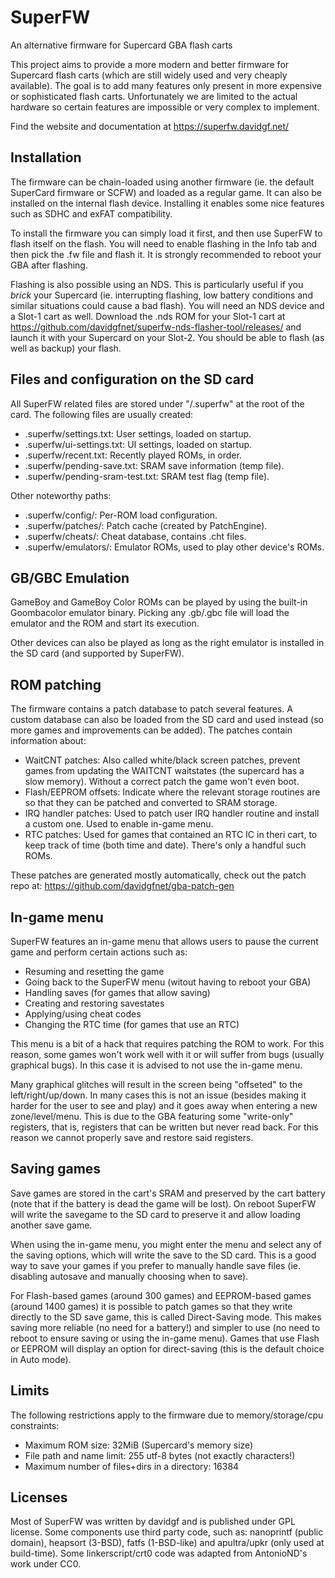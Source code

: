 
SuperFW
=======

An alternative firmware for Supercard GBA flash carts

This project aims to provide a more modern and better firmware for Supercard
flash carts (which are still widely used and very cheaply available). The goal
is to add many features only present in more expensive or sophisticated flash
carts. Unfortunately we are limited to the actual hardware so certain features
are impossible or very complex to implement.

Find the website and documentation at https://superfw.davidgf.net/


Installation
------------

The firmware can be chain-loaded using another firmware (ie. the default
SuperCard firmware or SCFW) and loaded as a regular game. It can also be
installed on the internal flash device. Installing it enables some nice
features such as SDHC and exFAT compatibility.

To install the firmware you can simply load it first, and then use SuperFW
to flash itself on the flash. You will need to enable flashing in the Info
tab and then pick the .fw file and flash it. It is strongly recommended to
reboot your GBA after flashing.

Flashing is also possible using an NDS. This is particularly useful if you
_brick_ your Supercard (ie. interrupting flashing, low battery conditions
and similar situations could cause a bad flash). You will need an NDS device
and a Slot-1 cart as well. Download the .nds ROM for your Slot-1 cart at
https://github.com/davidgfnet/superfw-nds-flasher-tool/releases/ and launch
it with your Supercard on your Slot-2. You should be able to flash (as well
as backup) your flash.


Files and configuration on the SD card
--------------------------------------

All SuperFW related files are stored under "/.superfw" at the root of the card.
The following files are usually created:

 - .superfw/settings.txt: User settings, loaded on startup.
 - .superfw/ui-settings.txt: UI settings, loaded on startup.
 - .superfw/recent.txt: Recently played ROMs, in order.
 - .superfw/pending-save.txt: SRAM save information (temp file).
 - .superfw/pending-sram-test.txt: SRAM test flag (temp file).

Other noteworthy paths:

 - .superfw/config/: Per-ROM load configuration.
 - .superfw/patches/: Patch cache (created by PatchEngine).
 - .superfw/cheats/: Cheat database, contains .cht files.
 - .superfw/emulators/: Emulator ROMs, used to play other device's ROMs.

GB/GBC Emulation
----------------

GameBoy and GameBoy Color ROMs can be played by using the built-in Goombacolor
emulator binary. Picking any .gb/.gbc file will load the emulator and the ROM
and start its execution.

Other devices can also be played as long as the right emulator is installed in
the SD card (and supported by SuperFW).

ROM patching
------------

The firmware contains a patch database to patch several features. A custom
database can also be loaded from the SD card and used instead (so more games
and improvements can be added). The patches contain information about:

 - WaitCNT patches: Also called white/black screen patches, prevent games from
   updating the WAITCNT waitstates (the supercard has a slow memory). Without
   a correct patch the game won't even boot.
 - Flash/EEPROM offsets: Indicate where the relevant storage routines are so
   that they can be patched and converted to SRAM storage.
 - IRQ handler patches: Used to patch user IRQ handler routine and install a
   custom one. Used to enable in-game menu.
 - RTC patches: Used for games that contained an RTC IC in theri cart, to keep
   track of time (both time and date). There's only a handful such ROMs.

These patches are generated mostly automatically, check out the patch repo at:
https://github.com/davidgfnet/gba-patch-gen

In-game menu
------------

SuperFW features an in-game menu that allows users to pause the current game
and perform certain actions such as:

  - Resuming and resetting the game
  - Going back to the SuperFW menu (witout having to reboot your GBA)
  - Handling saves (for games that allow saving)
  - Creating and restoring savestates
  - Applying/using cheat codes
  - Changing the RTC time (for games that use an RTC)

This menu is a bit of a hack that requires patching the ROM to work. For this
reason, some games won't work well with it or will suffer from bugs (usually
graphical bugs). In this case it is advised to not use the in-game menu.

Many graphical glitches will result in the screen being "offseted" to the
left/right/up/down. In many cases this is not an issue (besides making it
harder for the user to see and play) and it goes away when entering a new
zone/level/menu. This is due to the GBA featuring some "write-only" registers,
that is, registers that can be written but never read back. For this reason
we cannot properly save and restore said registers.

Saving games
------------

Save games are stored in the cart's SRAM and preserved by the cart battery
(note that if the battery is dead the game will be lost). On reboot SuperFW
will write the savegame to the SD card to preserve it and allow loading
another save game.

When using the in-game menu, you might enter the menu and select any of the
saving options, which will write the save to the SD card. This is a good
way to save your games if you prefer to manually handle save files (ie.
disabling autosave and manually choosing when to save).

For Flash-based games (around 300 games) and EEPROM-based games (around 1400
games) it is possible to patch games so that they write directly to the SD
save game, this is called Direct-Saving mode. This makes saving more reliable
(no need for a battery!) and simpler to use (no need to reboot to ensure
saving or using the in-game menu). Games that use Flash or EEPROM will display
an option for direct-saving (this is the default choice in Auto mode).

Limits
------

The following restrictions apply to the firmware due to memory/storage/cpu
constraints:

 - Maximum ROM size: 32MiB (Supercard's memory size)
 - File path and name limit: 255 utf-8 bytes (not exactly characters!)
 - Maximum number of files+dirs in a directory: 16384

Licenses
--------

Most of SuperFW was written by davidgf and is published under GPL license.
Some components use third party code, such as: nanoprintf (public domain),
heapsort (3-BSD), fatfs (1-BSD-like) and apultra/upkr (only used at
build-time). Some linkerscript/crt0 code was adapted from AntonioND's work
under CC0.


